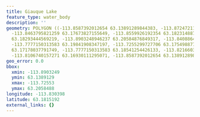 ```yaml
---
title: Giauque Lake
feature_type: water_body
description: ''
geometry: POLYGON ((-113.8587392012654 63.13891289844383, -113.8724721114243 63.15628149153022,
  -113.8463795821259 63.17673827155649, -113.8559926192354 63.18231488791869, -113.8903248946237
  63.18293444569219, -113.8903248946237 63.20584876849317, -113.8408864180659 63.20213416441194,
  -113.7777150313583 63.19841908347197, -113.7255299727706 63.17549887767934, -113.73514300988
  63.17178037791749, -113.7777150313583 63.18541254426133, -113.8216603438561 63.18541254426133,
  -113.8106740157271 63.16930111295071, -113.8587392012654 63.13891289844383))
geo_error: 0.0
bbox:
  xmin: -113.8903249
  ymin: 63.1389129
  xmax: -113.72553
  ymax: 63.2058488
longitude: -113.830398
latitude: 63.1815192
external_links: {}
---
```


